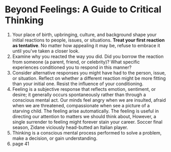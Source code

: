 # Beyond Feelings: A Guide to Critical Thinking

1. Your place of birth, upbringing, culture, and background shape your initial reactions to people, issues, or situations. **Treat your first reaction as tentative**. No matter how appealing it may be, refuse to embrace it until you've taken a closer look.
2. Examine why you reacted the way you did. Did you borrow the reaction from someone (a parent, friend, or celebrity)? What specific experiences conditioned you to respond in this manner?
3. Consider alternative responses you might have had to the person, issue, or situation. Reflect on whether a different reaction might be more fitting than your initial one. Resist the influence of your conditioning.
4. Feeling is a subjective response that reflects emotion, sentiment, or desire; it generally occurs spontaneously rather than through a conscious mental act. Our minds feel angry when we are insulted, afraid when we are threatened, compassionate when see a picture of a starving child. The feeling arise automatically. The feeling is useful in directing our attention to matters we should think about, However, a single surrender to feeling might forever stain your career. Soccer final season, Zidane viciously head-butted an Italian player. 
5. Thinking is a conscious mental process performed to solve a problem, make a decision, or gain understanding. 
6. page 41
